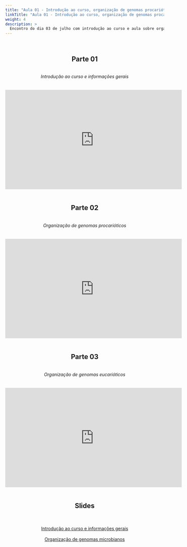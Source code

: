 ```yaml
---
title: "Aula 01 - Introdução ao curso, organização de genomas procarióticos e eucarióticos, genomas de fungos e suas especificidades"
linkTitle: "Aula 01 - Introdução ao curso, organização de genomas procarióticos e eucarióticos, genomas de fungos e suas especificidades"
weight: 4
description: >
  Encontro do dia 03 de julho com introdução ao curso e aula sobre organização de genomas procarióticos e eucarióticos, genomas de fungos e suas especificidades
---
```


<br>
<div align="center">
<h2>Parte 01</h2>
<br>
<i>Introdução ao curso e informações gerais</i>
<br><br><br>
<iframe width="560" height="315" src="https://www.youtube.com/embed/yyMot1jXmwA" frameborder="0" allow="accelerometer; autoplay; clipboard-write; encrypted-media; gyroscope; picture-in-picture" allowfullscreen></iframe>
<br><br>

<h2>Parte 02</h2>
<br>
<i>Organização de genomas procarióticos</i>
<br><br><br>
<iframe width="560" height="315" src="https://www.youtube.com/embed/Sz4qpEoMXM4" frameborder="0" allow="accelerometer; autoplay; clipboard-write; encrypted-media; gyroscope; picture-in-picture" allowfullscreen></iframe>
<br><br>

<h2>Parte 03</h2>
<br>
<i>Organização de genomas eucarióticos</i>
<br><br><br>
<iframe width="560" height="315" src="https://www.youtube.com/embed/XAWMc7t2msA" frameborder="0" allow="accelerometer; autoplay; clipboard-write; encrypted-media; gyroscope; picture-in-picture" allowfullscreen></iframe>
<br><br>

<h2>Slides</h2>
<br><br>
<a href="https://github.com/desirrepetters/gstreinamentoeconsultoria/raw/master/userguide/content/pt-br/genomica/2023_01/sincronas/pdf/aula_01a.pdf">Introdução ao curso e informações gerais</a>
<br><br>
<a href="https://github.com/desirrepetters/gstreinamentoeconsultoria/raw/master/userguide/content/pt-br/genomica/2023_01/sincronas/pdf/aula_01b.pdf">Organização de genomas microbianos</a>
<br><br>
</div>